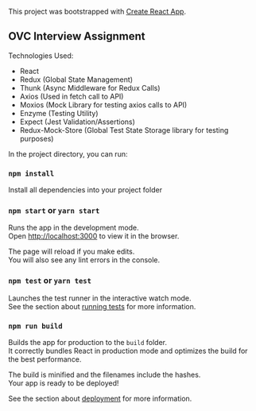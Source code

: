 This project was bootstrapped with [Create React App](https://github.com/facebook/create-react-app).

## OVC Interview Assignment

Technologies Used:

- React
- Redux (Global State Management)
- Thunk (Async Middleware for Redux Calls)
- Axios (Used in fetch call to API)
- Moxios (Mock Library for testing axios calls to API)
- Enzyme (Testing Utility)
- Expect (Jest Validation/Assertions)
- Redux-Mock-Store (Global Test State Storage library for testing purposes)

In the project directory, you can run:

### `npm install`
Install all dependencies into your project folder

### `npm start` or `yarn start`

Runs the app in the development mode.<br>
Open [http://localhost:3000](http://localhost:3000) to view it in the browser.

The page will reload if you make edits.<br>
You will also see any lint errors in the console.

### `npm test` or `yarn test`

Launches the test runner in the interactive watch mode.<br>
See the section about [running tests](https://facebook.github.io/create-react-app/docs/running-tests) for more information.

### `npm run build`

Builds the app for production to the `build` folder.<br>
It correctly bundles React in production mode and optimizes the build for the best performance.

The build is minified and the filenames include the hashes.<br>
Your app is ready to be deployed!

See the section about [deployment](https://facebook.github.io/create-react-app/docs/deployment) for more information.
